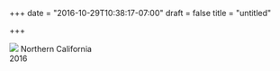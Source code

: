 +++
date = "2016-10-29T10:38:17-07:00"
draft = false
title = "untitled"

+++

<img src="https://s3-us-west-2.amazonaws.com/ginput/20161028_01_163.jpg">
Northern California<br>
2016

